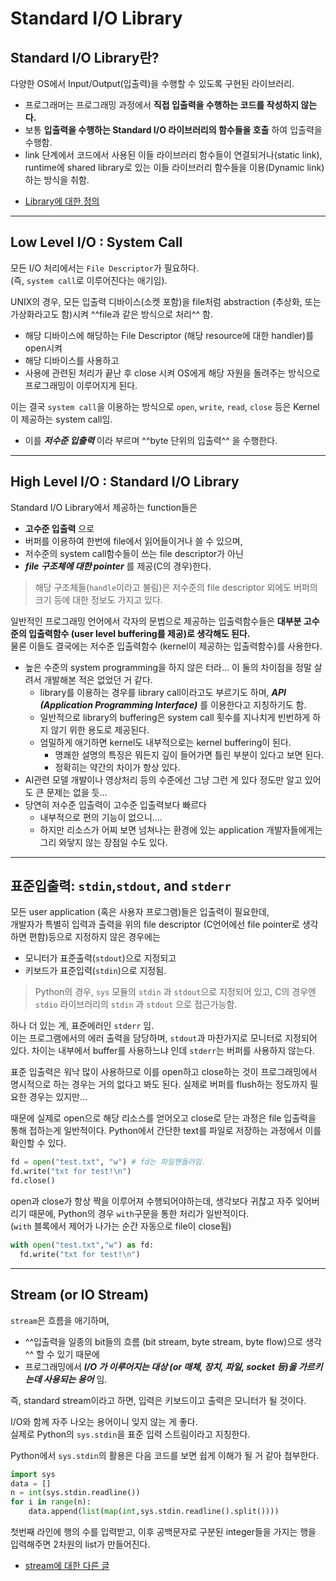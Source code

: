 # Standard I/O Library

## Standard I/O Library란?

다양한 OS에서 Input/Output(입출력)을 수행할 수 있도록 구현된 라이브러리.

- 프로그래머는 프로그래밍 과정에서 **직접 입출력을 수행하는 코드를 작성하지 않는다.**
- 보통 **입출력을 수행하는 Standard I/O 라이브러리의 함수들을 호출** 하여 입출력을 수행함.
- link 단계에서 코드에서 사용된 이들 라이브러리 함수들이 연결되거나(static link), runtime에 shared library로 있는 이들 라이브러리 함수들을 이용(Dynamic link)하는 방식을 취함.

* [Library에 대한 정의](https://dsaint31.tistory.com/entry/Programming-Library-vs-Framework)

---

## Low Level I/O : System Call

모든 I/O 처리에서는 `File Descriptor`가 필요하다.  
(즉, `system call`로 이루어진다는 애기임).  

UNIX의 경우, 모든 입출력 디바이스(소켓 포함)을 file처럼 abstraction (추상화, 또는 가상화라고도 함)시켜 ^^file과 같은 방식으로 처리^^ 함. 

* 해당 디바이스에 해당하는 File Descriptor (해당 resource에 대한 handler)를 open시켜 
* 해당 디바이스를 사용하고 
* 사용에 관련된 처리가 끝난 후 close 시켜 OS에게 해당 자원을 돌려주는 방식으로 프로그래밍이 이루어지게 된다.

이는 결국 `system call`을 이용하는 방식으로 `open`, `write`, `read`, `close` 등은 Kernel이 제공하는 system call임.

- 이를 ***저수준 입출력*** 이라 부르며 ^^byte 단위의 입출력^^ 을 수행한다.

---

## High Level I/O : Standard I/O Library

Standard I/O Library에서 제공하는 function들은

* **고수준 입출력** 으로 
* 버퍼를 이용하여 한번에 file에서 읽어들이거나 쓸 수 있으며, 
* 저수준의 system call함수들이 쓰는 file descriptor가 아닌 
* ***file 구조체에 대한 pointer*** 를 제공(C의 경우)한다.  

> 해당 구조체들(`handle`이라고 불림)은 저수준의 file descriptor 외에도 버퍼의 크기 등에 대한 정보도 가지고 있다. 


일반적인 프로그래밍 언어에서 각자의 문법으로 제공하는 입출력함수들은 **대부분 고수준의 입출력함수 (user level buffering를 제공)로 생각해도 된다.**  
물론 이들도 결국에는 저수준 입출력함수 (kernel이 제공하는 입출력함수)를 사용한다.

- 높은 수준의 system programming을 하지 않은 터라… 이 둘의 차이점을 정말 살려서 개발해본 적은 없었던 거 같다.
    - library를 이용하는 경우를 library call이라고도 부르기도 하며,  ***API (Application Programming Interface)*** 를 이용한다고 지칭하기도 함.
    - 일반적으로 library의 buffering은 system call 횟수를 지나치게 빈번하게 하지 않기 위한 용도로 제공된다.
    - 엄밀하게 애기하면 kernel도 내부적으로는 kernel buffering이 된다. 
      - 명쾌한 설명의 특징은 뭐든지 깊이 들어가면 틀린 부분이 있다고 보면 된다. 
      - 정확히는 약간의 차이가 항상 있다.
- AI관련 모델 개발이나 영상처리 등의 수준에선 그냥 그런 게 있다 정도만 알고 있어도 큰 문제는 없을 듯…
- 당연히 저수준 입출력이 고수준 입출력보다 빠르다
  - 내부적으로 편의 기능이 없으니…. 
  - 하지만 리소스가 어찌 보면 넘쳐나는 환경에 있는 application 개발자들에게는 그리 와닿지 않는 장점일 수도 있다.

---

## 표준입출력: `stdin`,`stdout`, and `stderr`

모든 user application (혹은 사용자 프로그램)들은 입출력이 필요한데,  
개발자가 특별히 입력과 출력을 위의 file descriptor (C언어에선 file pointer로 생각하면 편함)등으로 지정하지 않은 경우에는  

* 모니터가 표준출력(`stdout`)으로 지정되고 
* 키보드가 표준입력(`stdin`)으로 지정됨.

> Python의 경우, `sys` 모듈의 `stdin` 과 `stdout`으로 지정되어 있고, C의 경우엔 `stdio` 라이브러리의 `stdin` 과 `stdout` 으로 접근가능함.
> 

하나 더 있는 게, 표준에러인 `stderr` 임.  
이는 프로그램에서의 에러 출력을 담당하며, `stdout`과 마찬가지로 모니터로 지정되어 있다. 차이는 내부에서 buffer를 사용하느냐 인데 `stderr`는 버퍼를 사용하지 않는다.

표준 입출력은 워낙 많이 사용하므로 이를 open하고 close하는 것이 프로그래밍에서 명시적으로 하는 경우는 거의 없다고 봐도 된다. 실제로 버퍼를 flush하는 정도까지 필요한 경우는 있지만…

때문에 실제로 open으로 해당 리소스를 얻어오고 close로 닫는 과정은 file 입출력을 통해 접하는게 일반적이다. Python에서 간단한 text를 파일로 저장하는 과정에서 이를 확인할 수 있다.

```python
fd = open("test.txt", "w") # fd는 파일핸들러임.
fd.write("txt for test!\n")
fd.close()
```

open과 close가 항상 짝을 이루어져 수행되어야하는데, 생각보다 귀찮고 자주 잊어버리기 때문에, Python의 경우 `with`구문을 통한 처리가 일반적이다.  
(`with` 블록에서 제어가 나가는 순간 자동으로 file이 close됨)

```python
with open("test.txt","w") as fd:
  fd.write("txt for test!\n")
```

---

## Stream (or IO Stream)

`stream`은 흐름을 애기하며,  

* ^^입출력을 일종의 bit들의 흐름 (bit stream, byte stream, byte flow)으로 생각^^ 할 수 있기 때문에 
* 프로그래밍에서 ***I/O 가 이루어지는 대상 (or 매체, 장치, 파일, socket 등)을 가르키는데 사용되는 용어*** 임. 

즉, standard stream이라고 하면, 입력은 키보드이고 출력은 모니터가 될 것이다.

I/O와 함께 자주 나오는 용어이니 잊지 않는 게 좋다.  
실제로 Python의 `sys.stdin`을 표준 입력 스트림이라고 지칭한다.

Python에서 `sys.stdin`의 활용은 다음 코드를 보면 쉽게 이해가 될 거 같아 첨부한다.

```python
import sys
data = []
n = int(sys.stdin.readline())
for i in range(n):
    data.append(list(map(int,sys.stdin.readline().split())))
```

첫번째 라인에 행의 수를 입력받고, 이후 공백문자로 구분된 integer들을 가지는 행을 입력해주면 2차원의 list가 만들어진다.

* [stream에 대한 다른 글](https://ds31x.tistory.com/341)